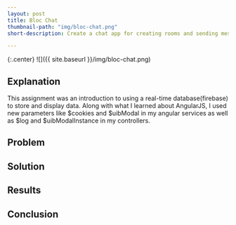 ```yaml
---
layout: post
title: Bloc Chat
thumbnail-path: "img/bloc-chat.png"
short-description: Create a chat app for creating rooms and sending messages

---
```


{:.center}
![]({{ site.baseurl }}/img/bloc-chat.png)

## Explanation

This assignment was an introduction to using a real-time database(firebase) to store and display data. Along with what I learned about AngularJS, I used new parameters like $cookies and $uibModal in my angular services as well as $log and $uibModalInstance in my controllers.

## Problem



## Solution


## Results


## Conclusion
